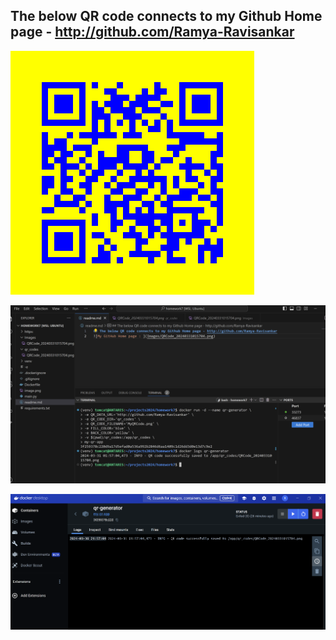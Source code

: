 ## The below QR code connects to my Github Home page - http://github.com/Ramya-Ravisankar
![My GitHub Home page](Images/QRCode_20240331015704.png)

![qr generator log screenshot](Images/QRGeneratorLogScreenshot.png)

![DocketDesktop - qr generator log screenshot](Images/DockerDesktop-qrgenerator-log.png)
